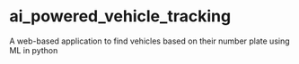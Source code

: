 # ai_powered_vehicle_tracking
A web-based application to find vehicles based on their number plate using ML in python
